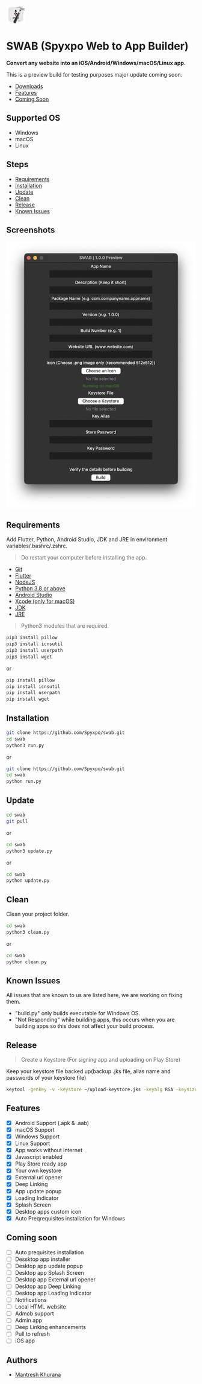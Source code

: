 
<img src="https://raw.githubusercontent.com/Spyxpo/swab/dev/images/logo.png" width="50" height="50">

# SWAB (Spyxpo Web to App Builder)

**Convert any website into an iOS/Android/Windows/macOS/Linux app.**

This is a preview build for testing purposes major update coming soon.

- [Downloads](https://github.com/Spyxpo/swab/releases/latest)
- [Features](#features)
- [Coming Soon](#coming-soon)

## Supported OS

- Windows
- macOS
- Linux

## Steps

- [Requirements](#requirements)
- [Installation](#installation)
- [Update](#update)
- [Clean](#clean)
- [Release](#release)
- [Known Issues](#known-issues)

## Screenshots

![App Screenshot](https://raw.githubusercontent.com/Spyxpo/swab/dev/screenshots/screenshot-1.png)

## Requirements

Add Flutter, Python, Android Studio, JDK and JRE in environment variables/.bashrc/.zshrc.

> Do restart your computer before installing the app.

- [Git](https://git-scm.com/downloads/)
- [Flutter](https://flutter.dev/docs/get-started/install/)
- [NodeJS](https://nodejs.org/en/download/)
- [Python 3.8 or above](https://www.python.org/downloads/)
- [Android Studio](https://developer.android.com/studio)
- [Xcode (only for macOS)](https://apps.apple.com/us/app/xcode/id497799835?mt=12)
- [JDK](https://www.oracle.com/java/technologies/downloads/)
- [JRE](https://www.java.com/en/download/)

> Python3 modules that are required.

```bash
pip3 install pillow 
pip3 install icnsutil
pip3 install userpath
pip3 install wget
```

or

```bash
pip install pillow 
pip install icnsutil
pip install userpath
pip install wget
```

## Installation

```bash
git clone https://github.com/Spyxpo/swab.git
cd swab
python3 run.py
```

or

```bash
git clone https://github.com/Spyxpo/swab.git
cd swab
python run.py
```

## Update

```bash
cd swab
git pull
```

or

```bash
cd swab
python3 update.py
```

or

```bash
cd swab
python update.py
```

## Clean

Clean your project folder.

```bash
cd swab
python3 clean.py
```

or

```bash
cd swab
python clean.py
```

## Known Issues

All issues that are known to us are listed here, we are working on fixing them.

- "build.py" only builds executable for Windows OS.
- "Not Responding" while building apps, this occurs when you are building apps so this does not affect your build process.

## Release

> Create a Keystore (For signing app and uploading on Play Store)

Keep your keystore file backed up(backup .jks file, alias name and passwords of your keystore file)

```bash
keytool -genkey -v -keystore ~/upload-keystore.jks -keyalg RSA -keysize 2048 -validity 10000 -alias upload -storetype JKS
```

## Features

- [X] Android Support (.apk & .aab)
- [X] macOS Support
- [X] Windows Support
- [X] Linux Support
- [X] App works without internet
- [X] Javascript enabled
- [X] Play Store ready app
- [X] Your own keystore
- [X] External url opener
- [X] Deep Linking
- [X] App update popup
- [X] Loading Indicator
- [X] Splash Screen
- [X] Desktop apps custom icon
- [X] Auto Preqrequisites installation for Windows

## Coming soon

- [ ] Auto prequisites installation
- [ ] Dessktop app installer
- [ ] Desktop app update popup
- [ ] Desktop app Splash Screen
- [ ] Desktop app External url opener
- [ ] Desktop app Deep Linking
- [ ] Desktop app Loading Indicator
- [ ] Notifications
- [ ] Local HTML website
- [ ] Admob support
- [ ] Admin app
- [ ] Deep Linking enhancements
- [ ] Pull to refresh
- [ ] iOS app

## Authors

- [Mantresh Khurana](https://github.com/mantreshkhurana/)
